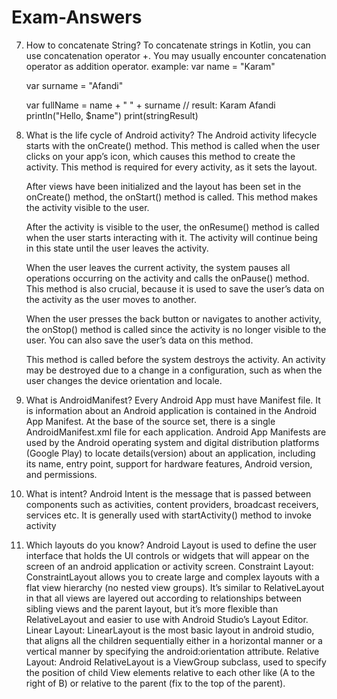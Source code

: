 # Exam-Answers
7.  How to concatenate String?
    To concatenate strings in Kotlin, you can use concatenation operator +. You may usually encounter concatenation operator as addition operator.
    example: var name = "Karam"
    
    var surname = "Afandi"
    
    var fullName = name + " " + surname // result: Karam Afandi
    println("Hello, $name")
    print(stringResult)

11. What is the life cycle of Android activity?
    The Android activity lifecycle starts with the onCreate() method. This method is called when the user clicks on your app’s icon, which causes this method to create the activity. This method is required for every activity, as it sets the layout.

    After views have been initialized and the layout has been set in the onCreate() method, the onStart() method is called. This method makes the activity visible to the user.
    
    After the activity is visible to the user, the onResume() method is called when the user starts interacting with it. The activity will continue being in this state until the user leaves the activity.
    
    When the user leaves the current activity, the system pauses all operations occurring on the activity and calls the onPause() method. This method is also crucial, because it is used to save the user’s data on the activity as the user moves to another.
    
    When the user presses the back button or navigates to another activity, the onStop() method is called since the activity is no longer visible to the user. You can also save the user’s data on this method.
    
    This method is called before the system destroys the activity. An activity may be destroyed due to a change in a configuration, such as when the user changes the device orientation and locale.

12. What is AndroidManifest?
    Every Android App must have Manifest file. It is information about an Android application is contained in the Android App Manifest. At the base of the source set, there is a single AndroidManifest.xml file for each application. Android App Manifests are used by the Android operating system and digital distribution platforms (Google Play) to locate details(version) about an application, including its name, entry point, support for hardware features, Android version, and permissions.

13. What is intent?
    Android Intent is the message that is passed between components such as activities, content providers, broadcast receivers, services etc.
    It is generally used with startActivity() method to invoke activity

14. Which layouts do you know?
    Android Layout is used to define the user interface that holds the UI controls or widgets that will appear on the screen of an android application or activity screen.
    Constraint Layout: ConstraintLayout allows you to create large and complex layouts with a flat view hierarchy (no nested view groups). It’s similar to RelativeLayout in that all views are layered out according to relationships between sibling views and the parent layout, but it’s more flexible than RelativeLayout and easier to use with Android Studio’s Layout Editor.
    Linear Layout: LinearLayout is the most basic layout in android studio, that aligns all the children sequentially either in a horizontal manner or a vertical manner by specifying the android:orientation attribute.
    Relative Layout: Android RelativeLayout is a ViewGroup subclass, used to specify the position of child View elements relative to each other like (A to the right of B) or relative to the parent (fix to the top of the parent).